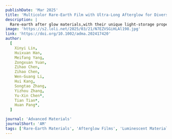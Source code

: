 ```yaml
---
publishDate: 'Mar 2025'
title: 'Multicolor Rare-Earth Film with Ultra-Long Afterglow for Diverse Energy-Saving Applications'
description: |
  Rare-earth after glow materials,with their unique light-storage properties,show great promise for diverse applications.However,theirbroaderapplicability isconstrainedbychallengessuchaspoorsolventcompatibility,limited luminescenteﬃciency,andmonochromaticemissions.Inthisstudy,these limitationsareaddressedbyblendingZnSwithvariousrare-earthphosphors including(Sr0.75Ca0.25)S:Eu2+;SrAl2O4:Eu2+,Dy3+ andSr2MgSi2O7:Eu2+, Dy3+ tomodulatedeeptrapmechanismsandsignificantlyenhanceboththe afterglowandlightcapturecapabilities.Usingelectrospinning,alarge-area (0.4m× 3m)afterglowfilmissuccessfullyfabricatedwithtunablecolors andanextendedafterglowdurationexceeding30h.Thisfilmdemonstrates thermoluminescence,enablingpotentialintegrationintofire-rescue protectiveclothingforenhancedemergencyvisibility.Ingreenhouse settings,iteﬀectivelysupportschlorophyllsynthesisandoptimizesconditions forplantgrowthovera24-hcycle.Fortunnelandgarageapplications,the filmcapturesandstoreslightfromvehicleheadlightsatdistancesofupto70 meters.Thescalabilityandcost-eﬀectivenessofthisafterglowfilmunderscore itsconsiderablepotentialforreal-worldapplicationsacrossmultiplefields, markingasignificantadvancementinsustainableilluminationtechnology.
image: 'https://s2.loli.net/2025/03/21/N7EZVSGiHLAl198.jpg'
link: 'https://doi.org/10.1002/adma.202417420'
author:
  [
    Xinyi Lin,
    Huixuan Han,
    Meifang Yang,
    Zongxuan Yuan,
    Zihao Chen,
    Zihao Chen,
    Wen-Guang Li,
    Hui Kang,
    Songtao Zhang,
    Yizhou Zhang,
    Yu-Xin Chen*,
    Tian Tian*,
    Huan Pang*,
  ]

journal: 'Advanced Materials'
journalShort: 'AM'
tags: ['Rare-Earth Materials', 'Afterglow Films', 'Luminescent Materials', 'Energy-Saving', 'Electrospinning', 'Multicolor Emissions', 'Thermoluminescence', 'Sustainable Illumination']
---
```

